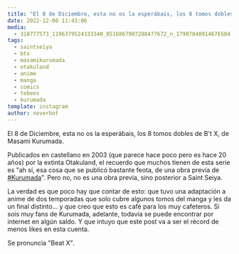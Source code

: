 ```yaml
---
title: "El 8 de Diciembre, esta no os la esperábais, los 8 tomos dobles de B't X, de Masami Kurumada"
date: 2022-12-08 11:43:06
media: 
  - 318777573_1196379524333340_8516867907288477672_n_17907840914676504.jpg
tags: 
  - saintseiya
  - btx
  - masamikurumada
  - otakuland
  - anime
  - manga
  - comics
  - tebeos
  - kurumada
template: instagram
author: neverbot
---
```


El 8 de Diciembre, esta no os la esperábais, los 8 tomos dobles de B't X, de Masami Kurumada.

Publicados en castellano en 2003 (que parece hace poco pero es hace 20 años) por la extinta Otakuland, el recuerdo que muchos tienen de esta serie es "ah sí, esa cosa que se publicó bastante feota, de una obra previa de [#Kurumada](/tags/kurumada)". Pero no, no es una obra previa, sino posterior a Saint Seiya.

La verdad es que poco hay que contar de esto: que tuvo una adaptación a anime de dos temporadas que solo cubre algunos tomos del manga y les da un final distinto... y que creo que esto es café para los muy cafeteros. Si sois muy fans de Kurumada, adelante, todavía se puede encontrar por internet en algún saldo. Y que intuyo que este post va a ser el récord de menos likes en esta cuenta.

Se pronuncia "Beat X".


